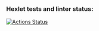 ### Hexlet tests and linter status:
[![Actions Status](https://github.com/L1kaf/devops-for-programmers-project-74/actions/workflows/hexlet-check.yml/badge.svg)](https://github.com/L1kaf/devops-for-programmers-project-74/actions)